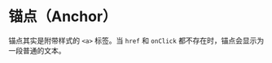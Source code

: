 # 锚点（Anchor）

锚点其实是附带样式的 `<a>` 标签。当 `href` 和 `onClick` 都不存在时，锚点会显示为一段普通的文本。

<Demo name="Anchor" />
